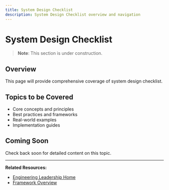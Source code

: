 ```yaml
---
title: System Design Checklist
description: System Design Checklist overview and navigation
---
```


# System Design Checklist

> **Note**: This section is under construction.

## Overview

This page will provide comprehensive coverage of system design checklist.

## Topics to be Covered

- Core concepts and principles
- Best practices and frameworks
- Real-world examples
- Implementation guides

## Coming Soon

Check back soon for detailed content on this topic.

---

**Related Resources:**
- [Engineering Leadership Home](../../../engineering-leadership/index.md)
- [Framework Overview](../../../engineering-leadership/framework-index.md)
